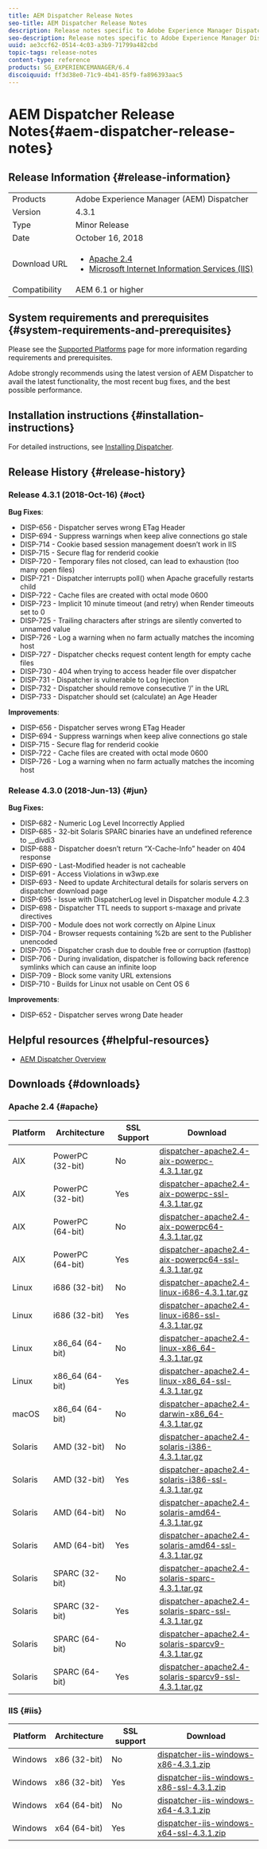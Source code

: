 ```yaml
---
title: AEM Dispatcher Release Notes
seo-title: AEM Dispatcher Release Notes
description: Release notes specific to Adobe Experience Manager Dispatcher
seo-description: Release notes specific to Adobe Experience Manager Dispatcher
uuid: ae3ccf62-0514-4c03-a3b9-71799a482cbd
topic-tags: release-notes
content-type: reference
products: SG_EXPERIENCEMANAGER/6.4
discoiquuid: ff3d38e0-71c9-4b41-85f9-fa896393aac5
---
```


# AEM Dispatcher Release Notes{#aem-dispatcher-release-notes}

## Release Information {#release-information}

|||
|--- |--- |
|Products|Adobe Experience Manager (AEM) Dispatcher|
|Version|4.3.1|
|Type|Minor Release|
|Date|October 16, 2018|
|Download URL|<ul><li>[Apache 2.4](release-notes.md#apache)</li><li>[Microsoft Internet Information Services (IIS)](release-notes.md#iis)</li></ul>|
|Compatibility|AEM 6.1 or higher|

## System requirements and prerequisites {#system-requirements-and-prerequisites}

Please see the [Supported Platforms](/content/help/en/experience-manager/6-4/sites/deploying/using/technical-requirements) page for more information regarding requirements and prerequisites.

Adobe strongly recommends using the latest version of AEM Dispatcher to avail the latest functionality, the most recent bug fixes, and the best possible performance.

## Installation instructions {#installation-instructions}

For detailed instructions, see [Installing Dispatcher](using/dispatcher-install.md).

## Release History {#release-history}

### Release 4.3.1 (2018-Oct-16) {#oct}

**Bug Fixes**:

* DISP-656 - Dispatcher serves wrong ETag Header
* DISP-694 - Suppress warnings when keep alive connections go stale
* DISP-714 - Cookie based session management doesn’t work in IIS
* DISP-715 - Secure flag for renderid cookie
* DISP-720 - Temporary files not closed, can lead to exhaustion (too many open files)
* DISP-721 - Dispatcher interrupts poll() when Apache gracefully restarts child
* DISP-722 - Cache files are created with octal mode 0600
* DISP-723 - Implicit 10 minute timeout (and retry) when Render timeouts set to 0
* DISP-725 - Trailing characters after strings are silently converted to unnamed value
* DISP-726 - Log a warning when no farm actually matches the incoming host
* DISP-727 - Dispatcher checks request content length for empty cache files
* DISP-730 - 404 when trying to access header file over dispatcher
* DISP-731 - Dispatcher is vulnerable to Log Injection
* DISP-732 - Dispatcher should remove consecutive ‘/’ in the URL
* DISP-733 - Dispatcher should set (calculate) an Age Header

**Improvements**:

* DISP-656 - Dispatcher serves wrong ETag Header
* DISP-694 - Suppress warnings when keep alive connections go stale
* DISP-715 - Secure flag for renderid cookie
* DISP-722 - Cache files are created with octal mode 0600
* DISP-726 - Log a warning when no farm actually matches the incoming host

### Release 4.3.0 (2018-Jun-13) {#jun}

**Bug Fixes:**

* DISP-682 - Numeric Log Level Incorrectly Applied
* DISP-685 - 32-bit Solaris SPARC binaries have an undefined reference to __divdi3
* DISP-688 - Dispatcher doesn’t return “X-Cache-Info” header on 404 response
* DISP-690 - Last-Modified header is not cacheable
* DISP-691 - Access Violations in w3wp.exe
* DISP-693 - Need to update Architectural details for solaris servers on dispatcher download page
* DISP-695 - Issue with DispatcherLog level in Dispatcher module 4.2.3
* DISP-698 - Dispatcher TTL needs to support s-maxage and private directives
* DISP-700 - Module does not work correctly on Alpine Linux
* DISP-704 - Browser requests containing %2b are sent to the Publisher unencoded
* DISP-705 - Dispatcher crash due to double free or corruption (fasttop)
* DISP-706 - During invalidation, dispatcher is following back reference symlinks which can cause an infinite loop
* DISP-709 - Block some vanity URL extensions
* DISP-710 - Builds for Linux not usable on Cent OS 6

**Improvements**:

* DISP-652 - Dispatcher serves wrong Date header

## Helpful resources {#helpful-resources}

* [AEM Dispatcher Overview](using/dispatcher.md)

## Downloads {#downloads}

### Apache 2.4 {#apache}

| Platform |Architecture |SSL Support |Download |
|---|---|---|---|
| AIX |PowerPC (32-bit) |No | [dispatcher-apache2.4-aix-powerpc-4.3.1.tar.gz](https://download.macromedia.com/dispatcher/download/dispatcher-apache2.4-aix-powerpc-4.3.1.tar.gz) |
| AIX |PowerPC (32-bit) |Yes | [dispatcher-apache2.4-aix-powerpc-ssl-4.3.1.tar.gz](https://download.macromedia.com/dispatcher/download/dispatcher-apache2.4-aix-powerpc-ssl-4.3.1.tar.gz) |
| AIX |PowerPC (64-bit) |No | [dispatcher-apache2.4-aix-powerpc64-4.3.1.tar.gz](https://download.macromedia.com/dispatcher/download/dispatcher-apache2.4-aix-powerpc64-4.3.1.tar.gz) |
| AIX |PowerPC (64-bit) |Yes | [dispatcher-apache2.4-aix-powerpc64-ssl-4.3.1.tar.gz](https://download.macromedia.com/dispatcher/download/dispatcher-apache2.4-aix-powerpc64-ssl-4.3.1.tar.gz) |
| Linux |i686 (32-bit) |No | [dispatcher-apache2.4-linux-i686-4.3.1.tar.gz](https://download.macromedia.com/dispatcher/download/dispatcher-apache2.4-linux-i686-4.3.1.tar.gz) |
| Linux |i686 (32-bit) |Yes | [dispatcher-apache2.4-linux-i686-ssl-4.3.1.tar.gz](https://download.macromedia.com/dispatcher/download/dispatcher-apache2.4-linux-i686-ssl-4.3.1.tar.gz) |
| Linux |x86_64 (64-bit) |No | [dispatcher-apache2.4-linux-x86_64-4.3.1.tar.gz](https://download.macromedia.com/dispatcher/download/dispatcher-apache2.4-linux-x86_64-4.3.1.tar.gz) |
| Linux |x86_64 (64-bit) |Yes | [dispatcher-apache2.4-linux-x86_64-ssl-4.3.1.tar.gz](https://download.macromedia.com/dispatcher/download/dispatcher-apache2.4-linux-x86_64-ssl-4.3.1.tar.gz) |
| macOS |x86_64 (64-bit) |No | [dispatcher-apache2.4-darwin-x86_64-4.3.1.tar.gz](https://download.macromedia.com/dispatcher/download/dispatcher-apache2.4-darwin-x86_64-4.3.1.tar.gz) |
| Solaris |AMD (32-bit) |No | [dispatcher-apache2.4-solaris-i386-4.3.1.tar.gz](https://download.macromedia.com/dispatcher/download/dispatcher-apache2.4-solaris-i386-4.3.1.tar.gz) |
| Solaris |AMD (32-bit) |Yes | [dispatcher-apache2.4-solaris-i386-ssl-4.3.1.tar.gz](https://download.macromedia.com/dispatcher/download/dispatcher-apache2.4-solaris-i386-ssl-4.3.1.tar.gz) |
| Solaris |AMD (64-bit) |No | [dispatcher-apache2.4-solaris-amd64-4.3.1.tar.gz](https://download.macromedia.com/dispatcher/download/dispatcher-apache2.4-solaris-amd64-4.3.1.tar.gz) |
| Solaris |AMD (64-bit) |Yes | [dispatcher-apache2.4-solaris-amd64-ssl-4.3.1.tar.gz](https://download.macromedia.com/dispatcher/download/dispatcher-apache2.4-solaris-amd64-ssl-4.3.1.tar.gz) |
| Solaris |SPARC (32-bit) |No | [dispatcher-apache2.4-solaris-sparc-4.3.1.tar.gz](https://download.macromedia.com/dispatcher/download/dispatcher-apache2.4-solaris-sparc-4.3.1.tar.gz) |
| Solaris |SPARC (32-bit) |Yes | [dispatcher-apache2.4-solaris-sparc-ssl-4.3.1.tar.gz](https://download.macromedia.com/dispatcher/download/dispatcher-apache2.4-solaris-sparc-ssl-4.3.1.tar.gz) |
| Solaris |SPARC (64-bit) |No | [dispatcher-apache2.4-solaris-sparcv9-4.3.1.tar.gz](https://download.macromedia.com/dispatcher/download/dispatcher-apache2.4-solaris-sparcv9-4.3.1.tar.gz) |
| Solaris |SPARC (64-bit) |Yes | [dispatcher-apache2.4-solaris-sparcv9-ssl-4.3.1.tar.gz](https://download.macromedia.com/dispatcher/download/dispatcher-apache2.4-solaris-sparcv9-ssl-4.3.1.tar.gz) |

### IIS {#iis}

| Platform |Architecture |SSL support |Download |
|---|---|---|---|
| Windows |x86 (32-bit) |No | [dispatcher-iis-windows-x86-4.3.1.zip](https://download.macromedia.com/dispatcher/download/dispatcher-iis-windows-x86-4.3.1.zip) |
| Windows |x86 (32-bit) |Yes | [dispatcher-iis-windows-x86-ssl-4.3.1.zip](https://download.macromedia.com/dispatcher/download/dispatcher-iis-windows-x86-ssl-4.3.1.zip) |
| Windows |x64 (64-bit) |No | [dispatcher-iis-windows-x64-4.3.1.zip](https://download.macromedia.com/dispatcher/download/dispatcher-iis-windows-x64-4.3.1.zip) |
| Windows |x64 (64-bit) |Yes | [dispatcher-iis-windows-x64-ssl-4.3.1.zip](https://download.macromedia.com/dispatcher/download/dispatcher-iis-windows-x64-ssl-4.3.1.zip) |

